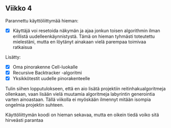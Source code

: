 ## Viikko 4
Parannettu käyttöliittymää hieman: 

- [x] Käyttäjä voi resetoida näkymän ja ajaa jonkun toisen algorithmin ilman erillistä uudelleenkäynnistystä. Tämä on hieman tyhmästi toteutettu mielestäni, mutta en löytänyt ainakaan vielä parempaa toimivaa ratkaisua

Lisätty:

- [x] Oma pinorakenne Cell-luokalle
- [x] Recursive Backtracker -algoritmi
- [x] Yksikkötestit uudelle pinorakenteelle

Tulin siihen lopputulokseen, että en aio lisätä projektiin reitinhakualgoritmeja ollenkaan, vaan lisään vielä muutamia algoritmeja labyrintin generointia varten ainoastaan.
Tällä viikolla ei myöskään ilmennyt mitään isompia ongelmia projektin suhteen.

Käyttöliittymän koodi on hieman sekavaa, mutta en oikein tiedä voiko sitä hirveästi parantaa
